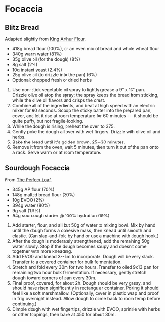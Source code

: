 # Focaccia

## Blitz Bread

Adapted slightly from [King Arthur
Flour](https://www.kingarthurflour.com/recipes/blitz-bread-no-fuss-focaccia-recipe).

- 418g bread flour (100%), or an even mix of bread and whole wheat flour
- 340g warm water (81%)
- 35g olive oil (for the dough) (8%)
- 8g salt (2%)
- 10g instant yeast (2.4%)
- 25g olive oil (to drizzle into the pan) (6%)
- Optional: chopped fresh or dried herbs

1. Use non-stick vegetable oil spray to lightly grease a 9" x 13" pan. Drizzle
   olive oil atop the spray; the spray keeps the bread from sticking, while the
   olive oil flavors and crisps the crust.
2. Combine all of the ingredients, and beat at high speed with an electric
   mixer for 60 seconds. Scoop the sticky batter into the prepared pan, cover,
   and let it rise at room temperature for 60 minutes --- it should be quite
   puffy, but not fragile-looking.
3. While the dough is rising, preheat the oven to 375.
4. Gently poke the dough all over with wet fingers. Drizzle with olive oil
   and herbs.
5. Bake the bread until it's golden brown, 25--30 minutes.
6. Remove it from the oven, wait 5 minutes, then turn it out of the pan onto a
   rack. Serve warm or at room temperature.

## Sourdough Focaccia

From [The Perfect Loaf](https://www.theperfectloaf.com/a-simple-focaccia/).

- 345g AP flour (70%)
- 148g malted bread flour (30%)
- 10g EVOO (2%)
- 394g water (80%)
- 9g salt (1.9%)
- 94g sourdough starter @ 100% hydration (19%)

1. Add starter, flour, and all but 50g of water to mixing bowl. Mix by hand
   until the dough forms a cohesive mass, then knead until smooth and elastic.
   (Can slap-and-fold by hand or use a machine with dough hook.)
2. After the dough is moderately strengthened, add the remaining 50g water
   slowly. Stop if the dough becomes soupy and doesn’t come together with more
   kneading.
3. Add EVOO and knead 3--5m to incorporate. Dough will be very slack. Transfer
   to a covered container for bulk fermentation.
4. Stretch and fold every 30m for two hours. Transfer to oiled 9x13 pan for
   remaining two hour bulk fermentation. If necessary, gently stretch dough
   toward corners of pan every 30m.
5. Final proof, covered, for about 2h. Dough should be very gassy, and should
   have risen significantly in rectangular container. Poking it should feel
   like a soft marshmallow. (Optionally, cover in plastic wrap and proof in
   frig overnight instead. Allow dough to come back to room temp before
   continuing.)
6. Dimple dough with wet fingertips, drizzle with EVOO, sprinkle with herbs or
   other toppings, then bake at 450 for about 30m.
